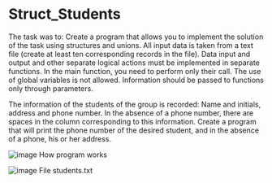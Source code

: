 # Struct_Students


The task was to:
Create a program that allows you to implement the solution of the task using structures and unions. All input data is taken from a text file (create at least ten corresponding records in the file). Data input and output and other separate logical actions must be implemented in separate functions. In the main function, you need to perform only their call. The use of global variables is not allowed. Information should be passed to functions only through parameters. 

The information of the students of the group is recorded: Name and initials, address and phone number. In the absence of a phone number, there are spaces in the column corresponding to this information. Create a program that will print the phone number of the desired student, and in the absence of a phone, his or her address. 

![image](https://github.com/Taras-P-Kob/Struct_Students/assets/119957094/d5c27142-1a3c-4303-8314-1c86226652e5)
How program works

![image](https://github.com/Taras-P-Kob/Struct_Students/assets/119957094/0f24c59d-756f-4f30-b553-ea0e5be27e8d)
File students.txt
